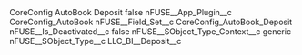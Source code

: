 <?xml version="1.0" encoding="UTF-8"?>
<CustomMetadata xmlns="http://soap.sforce.com/2006/04/metadata" xmlns:xsi="http://www.w3.org/2001/XMLSchema-instance" xmlns:xsd="http://www.w3.org/2001/XMLSchema">
    <label>CoreConfig AutoBook Deposit</label>
    <protected>false</protected>
    <values>
        <field>nFUSE__App_Plugin__c</field>
        <value xsi:type="xsd:string">CoreConfig_AutoBook</value>
    </values>
    <values>
        <field>nFUSE__Field_Set__c</field>
        <value xsi:type="xsd:string">CoreConfig_AutoBook_Deposit</value>
    </values>
    <values>
        <field>nFUSE__Is_Deactivated__c</field>
        <value xsi:type="xsd:boolean">false</value>
    </values>
    <values>
        <field>nFUSE__SObject_Type_Context__c</field>
        <value xsi:type="xsd:string">generic</value>
    </values>
    <values>
        <field>nFUSE__SObject_Type__c</field>
        <value xsi:type="xsd:string">LLC_BI__Deposit__c</value>
    </values>
</CustomMetadata>
